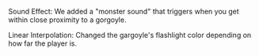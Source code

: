 Sound Effect: We added a "monster sound" that triggers when you get within close proximity to a gorgoyle.

Linear Interpolation: Changed the gargoyle's flashlight color depending on how far the player is.
